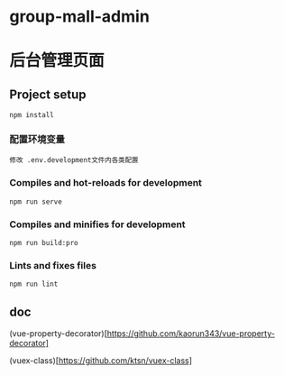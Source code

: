 <!--
 * @description: 抽离开源版本
 * @Author: chuyinlong
 * @Date: 2021-08-20 17:24:11
 * @LastEditors: latiao
 * @LastEditTime: 2023-03-13 19:01:21
-->

# group-mall-admin

# 后台管理页面

## Project setup

```
npm install
```

### 配置环境变量

```
修改 .env.development文件内各类配置
```

### Compiles and hot-reloads for development

```
npm run serve
```

### Compiles and minifies for development

```
npm run build:pro
```

### Lints and fixes files

```
npm run lint
```

## doc

(vue-property-decorator)[https://github.com/kaorun343/vue-property-decorator]

(vuex-class)[https://github.com/ktsn/vuex-class]
